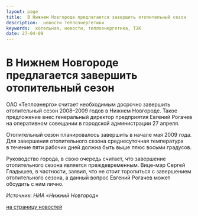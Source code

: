 ```yaml
---
layout: page
title:  В Нижнем Новгороде предлагается завершить отопительный сезон
description:  новости теплоэнергетики
keywords:  котельная, новости, теплоэнергетика, ТЭК
date: 27-04-09
---
```


# В Нижнем Новгороде предлагается завершить отопительный сезон

ОАО «Теплоэнерго» считает необходимым досрочно завершить отопительный сезон
2008–2009 годов в Нижнем Новгороде. Такое предложение внес генеральный
директор предприятия Евгений Рогачев на оперативном совещании в городской
администрации 27 апреля.

Отопительный сезон планировалось завершить в начале мая 2009 года. Для
завершения отопительного сезона среднесуточная температура в течение пяти
рабочих дней должна быть выше плюс восьми градусов.

Руководство города, в свою очередь считает, что завершение отопительного
сезона является преждевременным. Вице-мэр Сергей Гладышев, в частности,
заявил, что не стоит торопиться с завершением отопительного сезона, а данный
вопрос Евгений Рогачев может обсудить с ним лично.

_Источник: НИА «Нижний Новгород»_

[на страницу новостей](/news.shtml)

